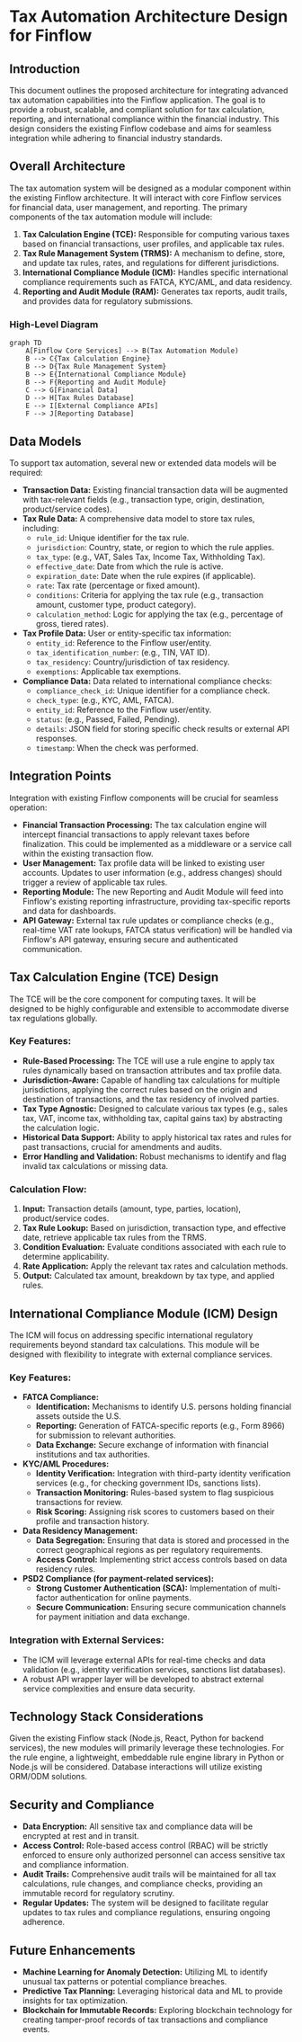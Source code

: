 # Tax Automation Architecture Design for Finflow

## Introduction

This document outlines the proposed architecture for integrating advanced tax automation capabilities into the Finflow application. The goal is to provide a robust, scalable, and compliant solution for tax calculation, reporting, and international compliance within the financial industry. This design considers the existing Finflow codebase and aims for seamless integration while adhering to financial industry standards.




## Overall Architecture

The tax automation system will be designed as a modular component within the existing Finflow architecture. It will interact with core Finflow services for financial data, user management, and reporting. The primary components of the tax automation module will include:

1.  **Tax Calculation Engine (TCE):** Responsible for computing various taxes based on financial transactions, user profiles, and applicable tax rules.
2.  **Tax Rule Management System (TRMS):** A mechanism to define, store, and update tax rules, rates, and regulations for different jurisdictions.
3.  **International Compliance Module (ICM):** Handles specific international compliance requirements such as FATCA, KYC/AML, and data residency.
4.  **Reporting and Audit Module (RAM):** Generates tax reports, audit trails, and provides data for regulatory submissions.

### High-Level Diagram

```mermaid
graph TD
    A[Finflow Core Services] --> B(Tax Automation Module)
    B --> C{Tax Calculation Engine}
    B --> D{Tax Rule Management System}
    B --> E{International Compliance Module}
    B --> F{Reporting and Audit Module}
    C --> G[Financial Data]
    D --> H[Tax Rules Database]
    E --> I[External Compliance APIs]
    F --> J[Reporting Database]
```

## Data Models

To support tax automation, several new or extended data models will be required:

-   **Transaction Data:** Existing financial transaction data will be augmented with tax-relevant fields (e.g., transaction type, origin, destination, product/service codes).
-   **Tax Rule Data:** A comprehensive data model to store tax rules, including:
    -   `rule_id`: Unique identifier for the tax rule.
    -   `jurisdiction`: Country, state, or region to which the rule applies.
    -   `tax_type`: (e.g., VAT, Sales Tax, Income Tax, Withholding Tax).
    -   `effective_date`: Date from which the rule is active.
    -   `expiration_date`: Date when the rule expires (if applicable).
    -   `rate`: Tax rate (percentage or fixed amount).
    -   `conditions`: Criteria for applying the tax rule (e.g., transaction amount, customer type, product category).
    -   `calculation_method`: Logic for applying the tax (e.g., percentage of gross, tiered rates).
-   **Tax Profile Data:** User or entity-specific tax information:
    -   `entity_id`: Reference to the Finflow user/entity.
    -   `tax_identification_number`: (e.g., TIN, VAT ID).
    -   `tax_residency`: Country/jurisdiction of tax residency.
    -   `exemptions`: Applicable tax exemptions.
-   **Compliance Data:** Data related to international compliance checks:
    -   `compliance_check_id`: Unique identifier for a compliance check.
    -   `check_type`: (e.g., KYC, AML, FATCA).
    -   `entity_id`: Reference to the Finflow user/entity.
    -   `status`: (e.g., Passed, Failed, Pending).
    -   `details`: JSON field for storing specific check results or external API responses.
    -   `timestamp`: When the check was performed.

## Integration Points

Integration with existing Finflow components will be crucial for seamless operation:

-   **Financial Transaction Processing:** The tax calculation engine will intercept financial transactions to apply relevant taxes before finalization. This could be implemented as a middleware or a service call within the existing transaction flow.
-   **User Management:** Tax profile data will be linked to existing user accounts. Updates to user information (e.g., address changes) should trigger a review of applicable tax rules.
-   **Reporting Module:** The new Reporting and Audit Module will feed into Finflow's existing reporting infrastructure, providing tax-specific reports and data for dashboards.
-   **API Gateway:** External tax rule updates or compliance checks (e.g., real-time VAT rate lookups, FATCA status verification) will be handled via Finflow's API gateway, ensuring secure and authenticated communication.

## Tax Calculation Engine (TCE) Design

The TCE will be the core component for computing taxes. It will be designed to be highly configurable and extensible to accommodate diverse tax regulations globally.

### Key Features:

-   **Rule-Based Processing:** The TCE will use a rule engine to apply tax rules dynamically based on transaction attributes and tax profile data.
-   **Jurisdiction-Aware:** Capable of handling tax calculations for multiple jurisdictions, applying the correct rules based on the origin and destination of transactions, and the tax residency of involved parties.
-   **Tax Type Agnostic:** Designed to calculate various tax types (e.g., sales tax, VAT, income tax, withholding tax, capital gains tax) by abstracting the calculation logic.
-   **Historical Data Support:** Ability to apply historical tax rates and rules for past transactions, crucial for amendments and audits.
-   **Error Handling and Validation:** Robust mechanisms to identify and flag invalid tax calculations or missing data.

### Calculation Flow:

1.  **Input:** Transaction details (amount, type, parties, location), product/service codes.
2.  **Tax Rule Lookup:** Based on jurisdiction, transaction type, and effective date, retrieve applicable tax rules from the TRMS.
3.  **Condition Evaluation:** Evaluate conditions associated with each rule to determine applicability.
4.  **Rate Application:** Apply the relevant tax rates and calculation methods.
5.  **Output:** Calculated tax amount, breakdown by tax type, and applied rules.

## International Compliance Module (ICM) Design

The ICM will focus on addressing specific international regulatory requirements beyond standard tax calculations. This module will be designed with flexibility to integrate with external compliance services.

### Key Features:

-   **FATCA Compliance:**
    -   **Identification:** Mechanisms to identify U.S. persons holding financial assets outside the U.S.
    -   **Reporting:** Generation of FATCA-specific reports (e.g., Form 8966) for submission to relevant authorities.
    -   **Data Exchange:** Secure exchange of information with financial institutions and tax authorities.
-   **KYC/AML Procedures:**
    -   **Identity Verification:** Integration with third-party identity verification services (e.g., for checking government IDs, sanctions lists).
    -   **Transaction Monitoring:** Rules-based system to flag suspicious transactions for review.
    -   **Risk Scoring:** Assigning risk scores to customers based on their profile and transaction history.
-   **Data Residency Management:**
    -   **Data Segregation:** Ensuring that data is stored and processed in the correct geographical regions as per regulatory requirements.
    -   **Access Control:** Implementing strict access controls based on data residency rules.
-   **PSD2 Compliance (for payment-related services):**
    -   **Strong Customer Authentication (SCA):** Implementation of multi-factor authentication for online payments.
    -   **Secure Communication:** Ensuring secure communication channels for payment initiation and data exchange.

### Integration with External Services:

-   The ICM will leverage external APIs for real-time checks and data validation (e.g., identity verification services, sanctions list databases).
-   A robust API wrapper layer will be developed to abstract external service complexities and ensure data security.

## Technology Stack Considerations

Given the existing Finflow stack (Node.js, React, Python for backend services), the new modules will primarily leverage these technologies. For the rule engine, a lightweight, embeddable rule engine library in Python or Node.js will be considered. Database interactions will utilize existing ORM/ODM solutions.

## Security and Compliance

-   **Data Encryption:** All sensitive tax and compliance data will be encrypted at rest and in transit.
-   **Access Control:** Role-based access control (RBAC) will be strictly enforced to ensure only authorized personnel can access sensitive tax and compliance information.
-   **Audit Trails:** Comprehensive audit trails will be maintained for all tax calculations, rule changes, and compliance checks, providing an immutable record for regulatory scrutiny.
-   **Regular Updates:** The system will be designed to facilitate regular updates to tax rules and compliance regulations, ensuring ongoing adherence.

## Future Enhancements

-   **Machine Learning for Anomaly Detection:** Utilizing ML to identify unusual tax patterns or potential compliance breaches.
-   **Predictive Tax Planning:** Leveraging historical data and ML to provide insights for tax optimization.
-   **Blockchain for Immutable Records:** Exploring blockchain technology for creating tamper-proof records of tax transactions and compliance events.




